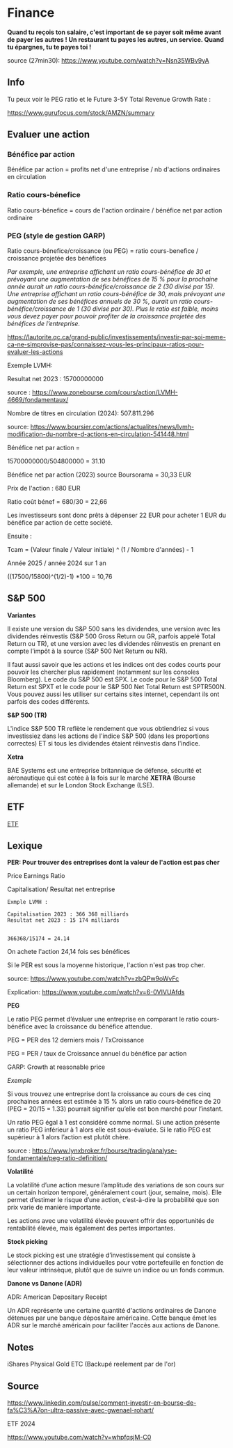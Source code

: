 # Finance

__Quand tu reçois ton salaire, c'est important de se payer soit même avant de payer les autres ! Un restaurant tu payes les autres, un service. Quand tu épargnes, tu te payes toi !__

source (27min30): https://www.youtube.com/watch?v=Nsn35WBv9yA



## Info

Tu peux voir le PEG ratio et le Future 3-5Y Total Revenue Growth Rate :

https://www.gurufocus.com/stock/AMZN/summary



## Evaluer une action

### Bénéfice par action

Bénéfice par action = profits net d'une entreprise / nb d'actions ordinaires en circulation

### Ratio cours-bénefice

Ratio cours-bénefice = cours de l'action ordinaire / bénéfice net par action ordinaire

### PEG (style de gestion GARP)

Ratio cours-bénefice/croissance (ou PEG) = ratio cours-benefice / croissance projetée des bénéfices

_Par exemple, une entreprise affichant un ratio cours-bénéfice de 30 et prévoyant une augmentation de ses bénéfices de 15 % pour la prochaine année aurait un ratio cours-bénéfice/croissance de 2 (30 divisé par 15). Une entreprise affichant un ratio cours-bénéfice de 30, mais prévoyant une augmentation de ses bénéfices annuels de 30 %, aurait un ratio cours-bénéfice/croissance de 1 (30 divisé par 30).
Plus le ratio est faible, moins vous devez payer pour pouvoir profiter de la croissance projetée des bénéfices de l’entreprise._

https://lautorite.qc.ca/grand-public/investissements/investir-par-soi-meme-ca-ne-simprovise-pas/connaissez-vous-les-principaux-ratios-pour-evaluer-les-actions


Exemple LVMH:

Resultat net 2023 : 15700000000

source : https://www.zonebourse.com/cours/action/LVMH-4669/fondamentaux/


Nombre de titres en circulation (2024):  507.811.296

source: https://www.boursier.com/actions/actualites/news/lvmh-modification-du-nombre-d-actions-en-circulation-541448.html



Bénéfice net par action =

15700000000/504800000 = 31.10



Bénéfice net par action	(2023) source Boursorama = 30,33 EUR

Prix de l'action : 680 EUR 

Ratio coût bénef =
680/30 = 22,66


Les investisseurs sont donc prêts à dépenser 22 EUR pour acheter 1 EUR du bénéfice par action de cette société.

Ensuite :

Tcam =
 (Valeur finale / Valeur initiale) ^ (1 / Nombre d'années) - 1

Année 2025 / année 2024 sur 1 an

((17500/15800)^(1/2)-1) *100 = 10,76


## S&P 500

__Variantes__

Il existe une version du S&P 500 sans les dividendes, une version avec les dividendes réinvestis (S&P 500 Gross Return ou GR, parfois appelé Total Return ou TR), et une version avec les dividendes réinvestis en prenant en compte l’impôt à la source (S&P 500 Net Return ou NR).

Il faut aussi savoir que les actions et les indices ont des codes courts pour pouvoir les chercher plus rapidement (notamment sur les consoles Bloomberg). Le code du S&P 500 est SPX. Le code pour le S&P 500 Total Return est SPXT et le code pour le S&P 500 Net Total Return est SPTR500N. Vous pouvez aussi les utiliser sur certains sites internet, cependant ils ont parfois des codes différents.

__S&P 500 (TR)__

L'indice S&P 500 TR reflète le rendement que vous obtiendriez si vous investissiez dans les actions de l'indice S&P 500 (dans les proportions correctes) ET si tous les dividendes étaient réinvestis dans l'indice.


__Xetra__

BAE Systems est une entreprise britannique de défense, sécurité et aéronautique qui est cotée à la fois sur le marché __XETRA__ (Bourse allemande) et sur le London Stock Exchange (LSE).

## ETF


[ETF](../main/etf.md)


## Lexique

__PER: Pour trouver des entreprises dont la valeur de l'action est pas cher__

Price Earnings Ratio


Capitalisation/ Resultat net entreprise


    Exmple LVMH :
    
    Capitalisation 2023 : 366 368 milliards
    Resultat net 2023 : 15 174 milliards
    
    
    366368/15174 = 24.14

On achete l'action 24,14 fois ses bénéfices

Si le PER est sous la moyenne historique, l'action n'est pas trop cher.


source: https://www.youtube.com/watch?v=zbQPw9oWvFc

Explication: https://www.youtube.com/watch?v=6-0VIVUAfds

__PEG__

Le ratio PEG permet d’évaluer une entreprise en comparant le ratio cours-bénéfice avec la croissance du bénéfice attendue.

PEG = PER des 12 derniers mois / TxCroissance

PEG = PER / taux de Croissance annuel du bénéfice par action


GARP: Growth at reasonable price

_Exemple_

Si vous trouvez une entreprise dont la croissance au cours de ces cinq prochaines années est estimée à 15 % alors un ratio cours-bénéfice de 20 (PEG = 20/15 = 1.33) pourrait signifier qu’elle est bon marché pour l’instant.


Un ratio PEG égal à 1 est considéré comme normal. Si une action présente un ratio PEG inférieur à 1 alors elle est sous-évaluée. Si le ratio PEG est supérieur à 1 alors l’action est plutôt chère.


source : https://www.lynxbroker.fr/bourse/trading/analyse-fondamentale/peg-ratio-definition/

__Volatilité__

La volatilité d’une action mesure l’amplitude des variations de son cours sur un certain horizon temporel, généralement court (jour, semaine, mois). Elle permet d’estimer le risque d’une action, c’est-à-dire la probabilité que son prix varie de manière importante.

Les actions avec une volatilité élevée peuvent offrir des opportunités de rentabilité élevée, mais également des pertes importantes.

__Stock picking__

Le stock picking est une stratégie d’investissement qui consiste à sélectionner des actions individuelles pour votre portefeuille en fonction de leur valeur intrinsèque, plutôt que de suivre un indice ou un fonds commun. 


__Danone  vs Danone (ADR)__

ADR: American Depositary Receipt

Un ADR représente une certaine quantité d'actions ordinaires de Danone détenues par une banque dépositaire américaine. Cette banque émet les ADR sur le marché américain pour faciliter l'accès aux actions de Danone.



## Notes

iShares Physical Gold ETC (Backupé reelement par de l'or)

## Source

https://www.linkedin.com/pulse/comment-investir-en-bourse-de-fa%C3%A7on-ultra-passive-avec-gwenael-rohart/


ETF 2024

https://www.youtube.com/watch?v=whpfqsjM-C0
